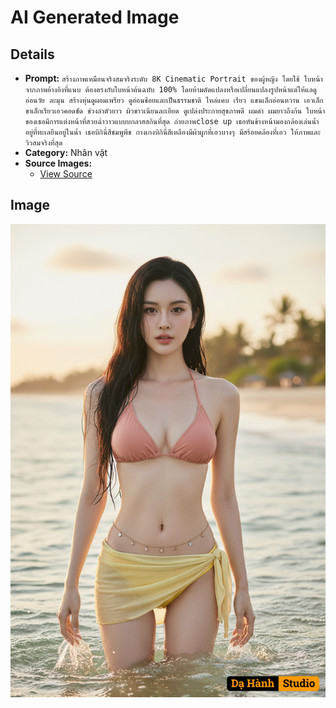 # AI Generated Image

## Details
- **Prompt:** `สร้างภาพเหมือนจริงสมจริงระดับ 8K Cinematic Portrait ของผู้หญิง โดยใช้ ใบหน้าจากภาพอ้างอิงที่แนบ ต้องตรงกับใบหน้าต้นฉบับ 100% โดยห้ามดัดแปลงหรือเปลี่ยนแปลงรูปหน้าแต่ให้แลดูอ่อนวัย ละมุน
สร้างหุ่นดูผอมเพรียว ดูอ่อนช้อยและเป็นธรรมชาติ ไหล่แคบ เรียว แขนเล็กอ่อนหวาน เอวเล็ก ขาเล็กเรียวเอวคอดชัด ช่วงลำตัวยาว
ผิวขาวเนียนละเอียด ดูเปล่งประกายสุขภาพดี ผมดำ ผมยาวถึงก้น ใบหน้าของเธอมีการแต่งหน้าที่สวยฉ่ำวาวแบบบกลาสสกินที่สุด
ถ่ายภาพclose up เธอหันข้างหน้ามองกล้องเล่นน้ำอยู่ที่ทะเลยืนอยู่ในน้ำ
เธอบิกินี่สีชมพูพีช กางเกงบิกินี่สีเหลืองมีผ้าผูกที่เอวบางๆ มีสร้อยคล้องที่เอว ให้ภาพและวิวสมจริงที่สุด `
- **Category:** Nhân vật
- **Source Images:**
  - [View Source](https://raw.githubusercontent.com/lenzcomvth/Somethings/main/Models/Female/Female6.jpg)

## Image
![AI Generated Image](./image-2025-10-16T06-01-10-416Z-ema4l.png)